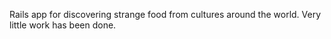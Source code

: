 Rails app for discovering strange food from cultures around the world. Very little work has been done. 
